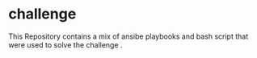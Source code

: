 # challenge


This Repository contains a mix of ansibe playbooks and bash script that were used to solve the challenge . 



